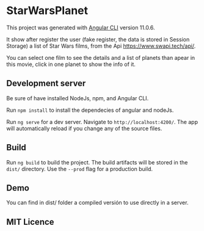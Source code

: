 # StarWarsPlanet

This project was generated with [Angular CLI](https://github.com/angular/angular-cli) version 11.0.6.

It show after register the user (fake register, the data is stored in Session Storage) a list of Star Wars films, from the Api https://www.swapi.tech/api/.

You can select one film to see the details and a list of planets than apear in this movie, click in one planet to show the info of it.

## Development server

Be sure of have installed NodeJs, npm, and Angular CLI.

Run `npm install` to install the dependecies of angular and nodeJs.

Run `ng serve` for a dev server. Navigate to `http://localhost:4200/`. The app will automatically reload if you change any of the source files.

## Build

Run `ng build` to build the project. The build artifacts will be stored in the `dist/` directory. Use the `--prod` flag for a production build.

## Demo

You can find in dist/ folder a compiled versión to use directly in a server.

## MIT Licence

